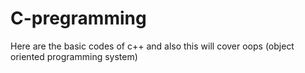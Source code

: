 # C-pregramming
Here are the basic codes of c++ and also this will cover oops (object oriented programming system)

